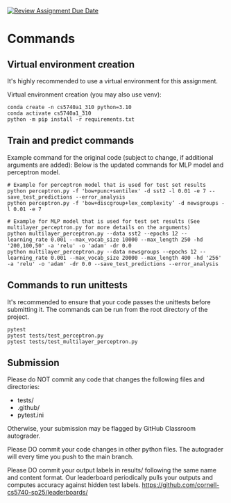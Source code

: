[![Review Assignment Due Date](https://classroom.github.com/assets/deadline-readme-button-22041afd0340ce965d47ae6ef1cefeee28c7c493a6346c4f15d667ab976d596c.svg)](https://classroom.github.com/a/mIB_EBL1)
# Commands

## Virtual environment creation

It's highly recommended to use a virtual environment for this assignment.

Virtual environment creation (you may also use venv):

```{sh}
conda create -n cs5740a1_310 python=3.10
conda activate cs5740a1_310
python -m pip install -r requirements.txt
```

## Train and predict commands

Example command for the original code (subject to change, if additional arguments are added):
Below is the updated commands for MLP model and perceptron model.

```{sh}
# Example for perceptron model that is used for test set results
python perceptron.py -f 'bow+punc+sentilex' -d sst2 -l 0.01 -e 7 --save_test_predictions --error_analysis
python perceptron.py -f 'bow+discgroup+lex_complexity’ -d newsgroups -l 0.01 -e 7

# Example for MLP model that is used for test set results (See multilayer_perceptron.py for more details on the arguments)
python multilayer_perceptron.py --data sst2 --epochs 12 --learning_rate 0.001 --max_vocab_size 10000 --max_length 250 -hd '200,100,50' -a 'relu' -o 'adam' -dr 0.0	
python multilayer_perceptron.py --data newsgroups --epochs 12 --learning_rate 0.001 --max_vocab_size 20000 --max_length 400 -hd '256' -a 'relu' -o 'adam' -dr 0.0 --save_test_predictions --error_analysis
```

## Commands to run unittests

It's recommended to ensure that your code passes the unittests before submitting it.
The commands can be run from the root directory of the project.

```{sh}
pytest
pytest tests/test_perceptron.py
pytest tests/test_multilayer_perceptron.py
```

## Submission

Please do NOT commit any code that changes the following files and directories:

- tests/
- .github/
- pytest.ini

Otherwise, your submission may be flagged by GitHub Classroom autograder.

Please DO commit your code changes in other python files. The autograder will every time you push to the main branch.

Please DO commit your output labels in results/ following the same name and content format. Our leaderboard periodically pulls your outputs and computes accuracy against hidden test labels. <https://github.com/cornell-cs5740-sp25/leaderboards/>
